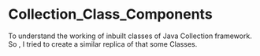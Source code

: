 # Collection_Class_Components
To understand the working of inbuilt classes of  Java Collection framework. So , I tried to create a similar replica of that some Classes.
